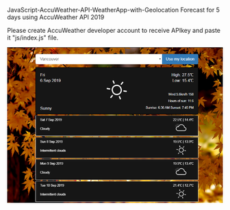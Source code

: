 JavaScript-AccuWeather-API-WeatherApp-with-Geolocation
Forecast for 5 days using AccuWeather API 2019

Please create AccuWeather developer account to receive APIkey and paste it "js/index.js" file.

![WeatherApp](WeatherApp.png)
